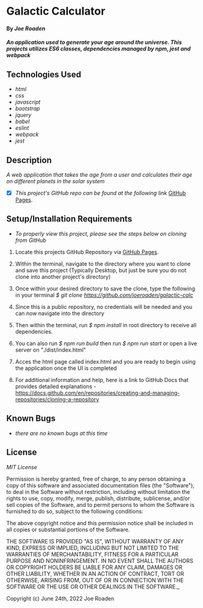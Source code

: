 # Galactic Calculator

#### By _**Joe Roaden**_

#### _An application used to generate your age around the universe. This projects utilizes ES6 classes, dependencies managed by npm, jest and webpack_

## Technologies Used

- _html_
- _css_
- _javascript_
- _bootstrap_
- _jquery_
- _babel_
- _eslint_
- _webpack_
- _jest_

## Description

_A web application that takes the age from a user and calculates their age on different planets in the solar system_

- [x] _This project's GitHub repo can be found at the following link_ [GitHub Pages](https://github.com/joeroaden/galactic-calc).

## Setup/Installation Requirements

- _To properly view this project, please see the steps below on cloning from GitHub_

1. Locate this projects GitHub Repository via [GitHub Pages](https://github.com/joeroaden/galactic-calc).

2. Within the terminal, navigate to the directory where you want to clone and save this project (Typically Desktop, but just be sure you do not clone into another project's directory)

3. Once within your desired directory to save the clone, type the following in your terminal
   _$ git clone https://github.com/joeroaden/galactic-calc_

4. Since this is a public repository, no credentials will be needed and you can now navigate into the directory

5. Then within the terminal, run _$ npm install_ in root directory to receive all dependencies.

6. You can also run _$ npm run build_ then run _$ npm run start_ or open a live server on "./dist/index.html"

7. Acces the html page called index.html and you are ready to begin using the application once the UI is completed

8. For additional information and help, here is a link to GitHub Docs that provides detailed explanations - https://docs.github.com/en/repositories/creating-and-managing-repositories/cloning-a-repository

## Known Bugs

- _there are no known bugs at this time_

## License

_MIT License_

Permission is hereby granted, free of charge, to any person obtaining a copy
of this software and associated documentation files (the "Software"), to deal
in the Software without restriction, including without limitation the rights
to use, copy, modify, merge, publish, distribute, sublicense, and/or sell
copies of the Software, and to permit persons to whom the Software is
furnished to do so, subject to the following conditions:

The above copyright notice and this permission notice shall be included in all
copies or substantial portions of the Software.

THE SOFTWARE IS PROVIDED "AS IS", WITHOUT WARRANTY OF ANY KIND, EXPRESS OR
IMPLIED, INCLUDING BUT NOT LIMITED TO THE WARRANTIES OF MERCHANTABILITY,
FITNESS FOR A PARTICULAR PURPOSE AND NONINFRINGEMENT. IN NO EVENT SHALL THE
AUTHORS OR COPYRIGHT HOLDERS BE LIABLE FOR ANY CLAIM, DAMAGES OR OTHER
LIABILITY, WHETHER IN AN ACTION OF CONTRACT, TORT OR OTHERWISE, ARISING FROM,
OUT OF OR IN CONNECTION WITH THE SOFTWARE OR THE USE OR OTHER DEALINGS IN THE
SOFTWARE.\_

Copyright (c) June 24th, 2022 Joe Roaden
